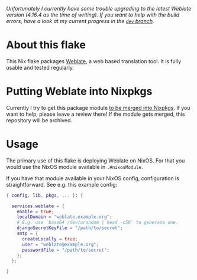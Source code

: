 *Unfortunately I currently have some trouble upgrading to the latest Weblate version (4.16.4 as the time of writing). If you want to help with the build errors, have a look at my current progress in the [`dev` branch](https://github.com/ngi-nix/weblate/tree/dev).*

# About this flake

This Nix flake packages [Weblate](https://weblate.org/en/), a web based translation tool. It is fully usable and tested regularly.

# Putting Weblate into Nixpkgs

Currently I try to get this package module [to be merged into Nixpkgs](https://github.com/NixOS/nixpkgs/pull/169797). If you want to help, please leave a review there! If the module gets merged, this repository will be archived.

# Usage

The primary use of this flake is deploying Weblate on NixOS. For that you would use the NixOS module available in `.#nixosModule`.

If you have that module available in your NixOS config, configuration is straightforward. See e.g. this example config:

```nix
{ config, lib, pkgs, ... }: {

  services.weblate = {
    enable = true;
    localDomain = "weblate.example.org";
    # E.g. use `base64 /dev/urandom | head -c50` to generate one.
    djangoSecretKeyFile = "/path/to/secret";
    smtp = {
      createLocally = true;
      user = "weblate@example.org";
      passwordFile = "/path/to/secret";
    };
  };

}
```


